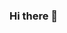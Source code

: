 ### Hi there 👋

<!--
**naglaamossleh2016/naglaamossleh2016** is a ✨ _special_ ✨ repository because its `README.md` (this file) appears on your GitHub profile.

I am a dedicated and experienced Full Stack Developer with a strong passion for creating exceptional web solutions. With 7 years of industry experience, my expertise lies in PHP, MYSQL, WordPress, JavaScript, jQuery, HTML, CSS, MOODLE, and SCORM LMS.

I have successfully delivered a diverse range of projects, including responsive website development, WordPress customization, API integration, and e-learning platform implementation.

What sets me apart is my unwavering commitment to client satisfaction. I prioritize delivering projects on time and within budget, while providing 100% support even after the contract ends.

I excel at understanding clients' unique needs and providing tailored solutions that exceed expectations. Building long-term relationships and delivering high-quality results are my top priorities.

If you're in search of a reliable and skilled Full Stack Developer, let's connect and discuss how I can contribute to your web projects.

Thank you for considering me. I look forward to collaborating with you and bringing your vision to life.
-->

